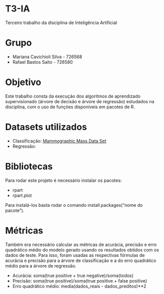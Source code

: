 # T3-IA
Terceiro trabalho da disciplina de Inteligência Artificial

# Grupo
* Mariana Cavichioli Silva - 726568
* Rafael Bastos Saito - 726580

# Objetivo
Este  trabalho consta  da  execução  dos algoritmos  de aprendizado  supervisionado (árvore  de  decisão  e árvore de regressão) estudados na disciplina, com o uso de funções disponíveis em pacotes de R.

# Datasets utilizados
* Classificação: <a href="http://archive.ics.uci.edu/ml/datasets/Mammographic+Mass">Mammographic Mass Data Set</a>
* Regressão: 

# Bibliotecas
Para rodar este projeto é necessário instalar os pacotes:
* rpart
* rpart.plot

Para instalá-los basta rodar o comando install.packages(“nome do pacote”).

# Métricas
Também era necessário calcular as métricas  de  acurácia, precisão e erro quadrático médio do  modelo gerado usando os  resultados  obtidos com  os dados  de  teste. Para isso, foram usadas as respectivas fórmulas de acurácia e precisão para a árvore de classificação e a do erro quadrático médio para a árvore de regressão.
* Acurácia: soma(true positive + true negative)/soma(todos)
* Precisão: soma(true positive)/soma(true positive + false positive)
* Erro quadrático médio: media(dados_reais - dados_preditos)**2
